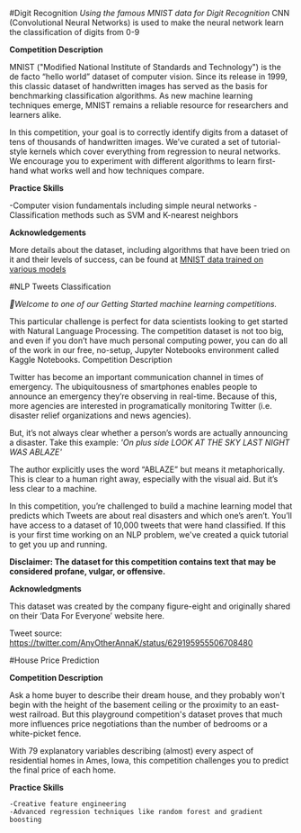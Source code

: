 #Digit Recognition
*Using the famous MNIST data for Digit Recognition*
CNN (Convolutional Neural Networks) is used to make the neural network learn the classification of digits from 0-9 

**Competition Description**

MNIST ("Modified National Institute of Standards and Technology") is the de facto “hello world” dataset of computer vision. Since its release in 1999, this classic dataset of handwritten images has served as the basis for benchmarking classification algorithms. As new machine learning techniques emerge, MNIST remains a reliable resource for researchers and learners alike.

In this competition, your goal is to correctly identify digits from a dataset of tens of thousands of handwritten images. We’ve curated a set of tutorial-style kernels which cover everything from regression to neural networks. We encourage you to experiment with different algorithms to learn first-hand what works well and how techniques compare.

**Practice Skills**

-Computer vision fundamentals including simple neural networks
-Classification methods such as SVM and K-nearest neighbors

**Acknowledgements**

More details about the dataset, including algorithms that have been tried on it and their levels of success, can be found at [MNIST data trained on various models](http://yann.lecun.com/exdb/mnist/index.html)

#NLP Tweets Classification

*👋Welcome to one of our Getting Started machine learning competitions.*

This particular challenge is perfect for data scientists looking to get started with Natural Language Processing. The competition dataset is not too big, and even if you don’t have much personal computing power, you can do all of the work in our free, no-setup, Jupyter Notebooks environment called Kaggle Notebooks.
Competition Description

Twitter has become an important communication channel in times of emergency.
The ubiquitousness of smartphones enables people to announce an emergency they’re observing in real-time. Because of this, more agencies are interested in programatically monitoring Twitter (i.e. disaster relief organizations and news agencies).

But, it’s not always clear whether a person’s words are actually announcing a disaster. Take this example: *'On plus side LOOK AT THE SKY LAST NIGHT WAS ABLAZE'*

The author explicitly uses the word “ABLAZE” but means it metaphorically. This is clear to a human right away, especially with the visual aid. But it’s less clear to a machine.

In this competition, you’re challenged to build a machine learning model that predicts which Tweets are about real disasters and which one’s aren’t. You’ll have access to a dataset of 10,000 tweets that were hand classified. If this is your first time working on an NLP problem, we've created a quick tutorial to get you up and running.

**Disclaimer: The dataset for this competition contains text that may be considered profane, vulgar, or offensive.**

**Acknowledgments**

This dataset was created by the company figure-eight and originally shared on their ‘Data For Everyone’ website here.

Tweet source: https://twitter.com/AnyOtherAnnaK/status/629195955506708480

#House Price Prediction

**Competition Description**

Ask a home buyer to describe their dream house, and they probably won't begin with the height of the basement ceiling or the proximity to an east-west railroad. But this playground competition's dataset proves that much more influences price negotiations than the number of bedrooms or a white-picket fence.

With 79 explanatory variables describing (almost) every aspect of residential homes in Ames, Iowa, this competition challenges you to predict the final price of each home.

**Practice Skills**

    -Creative feature engineering 
    -Advanced regression techniques like random forest and gradient boosting

